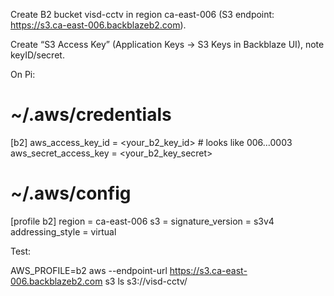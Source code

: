 Create B2 bucket visd-cctv in region ca-east-006 (S3 endpoint: https://s3.ca-east-006.backblazeb2.com).

Create “S3 Access Key” (Application Keys → S3 Keys in Backblaze UI), note keyID/secret.

On Pi:

# ~/.aws/credentials
[b2]
aws_access_key_id = <your_b2_key_id>      # looks like 006...0003
aws_secret_access_key = <your_b2_key_secret>

# ~/.aws/config
[profile b2]
region = ca-east-006
s3 =
    signature_version = s3v4
    addressing_style = virtual


Test:

AWS_PROFILE=b2 aws --endpoint-url https://s3.ca-east-006.backblazeb2.com s3 ls s3://visd-cctv/
